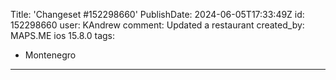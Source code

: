 Title: 'Changeset #152298660'
PublishDate: 2024-06-05T17:33:49Z
id: 152298660
user: KAndrew
comment: Updated a restaurant
created_by: MAPS.ME ios 15.8.0
tags:
- Montenegro

---
